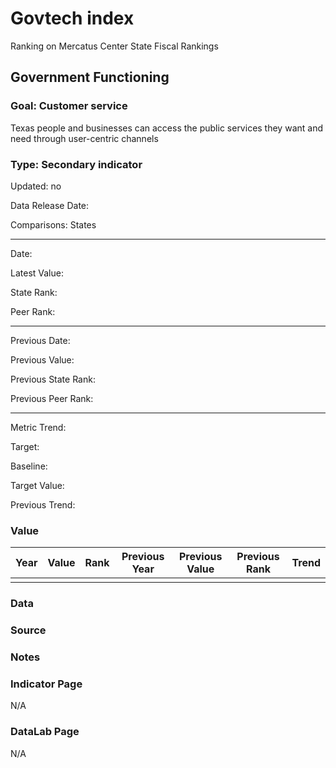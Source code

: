 # Govtech index

Ranking on Mercatus Center State Fiscal Rankings

## Government Functioning

### Goal: Customer service

Texas people and businesses can access the public services they want and need through user-centric channels

### Type: Secondary indicator

Updated: no

Data Release Date: 

Comparisons: States

----

Date: 

Latest Value:  

State Rank: 

Peer Rank: 


----

Previous Date: 

Previous Value: 

Previous State Rank: 

Previous Peer Rank: 


----
Metric Trend: 

Target: 

Baseline: 

Target Value: 

Previous Trend: 



### Value

| Year      |  Value      | Rank        | Previous Year | Previous Value | Previous Rank | Trend | 
| ----------- | ----------- | ----------- | ----------- | ----------- | ----------- | -----------|
|       |           |            |         |            |        |        | 

### Data

### Source



### Notes

### Indicator Page

N/A


### DataLab Page

N/A
